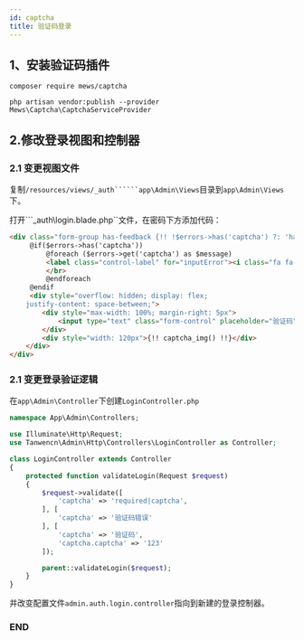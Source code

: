 ```yaml
---
id: captcha
title: 验证码登录
---
```


## 1、安装验证码插件
```composer require mews/captcha```

```php artisan vendor:publish --provider Mews\Captcha\CaptchaServiceProvider```

## 2.修改登录视图和控制器
### 2.1 变更视图文件
复制```/resources/views/_auth``````app\Admin\Views```目录到```app\Admin\Views```下。

打开```_auth\login.blade.php``文件，在密码下方添加代码：
```html
<div class="form-group has-feedback {!! !$errors->has('captcha') ?: 'has-error' !!}">
     @if($errors->has('captcha')) 
         @foreach ($errors->get('captcha') as $message)
         <label class="control-label" for="inputError"><i class="fa fa-times-circle-o"></i>{{$message}}</label>
         </br>
         @endforeach
     @endif
     <div style="overflow: hidden; display: flex;
    justify-content: space-between;">
        <div style="max-width: 100%; margin-right: 5px">
            <input type="text" class="form-control" placeholder="验证码" name="captcha">
        </div>
        <div style="width: 120px">{!! captcha_img() !!}</div>
    </div>
</div>
```
### 2.1 变更登录验证逻辑
在```app\Admin\Controller```下创建```LoginController.php```
```php
namespace App\Admin\Controllers;

use Illuminate\Http\Request;
use Tanwencn\Admin\Http\Controllers\LoginController as Controller;

class LoginController extends Controller
{
    protected function validateLogin(Request $request)
    {
        $request->validate([
            'captcha' => 'required|captcha',
        ], [
            'captcha' => '验证码错误'
        ], [
            'captcha' => '验证码',
            'captcha.captcha' => '123'
        ]);

        parent::validateLogin($request);
    }
}
```
并改变配置文件```admin.auth.login.controller```指向到新建的登录控制器。

### END